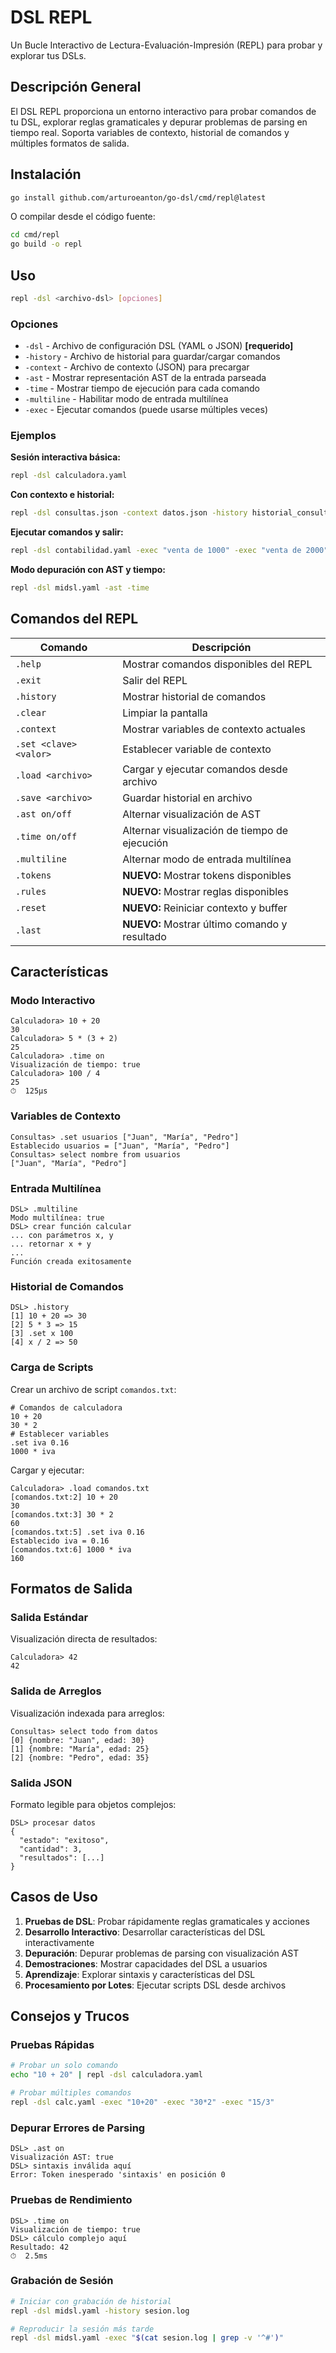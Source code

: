# DSL REPL

Un Bucle Interactivo de Lectura-Evaluación-Impresión (REPL) para probar y explorar tus DSLs.

## Descripción General

El DSL REPL proporciona un entorno interactivo para probar comandos de tu DSL, explorar reglas gramaticales y depurar problemas de parsing en tiempo real. Soporta variables de contexto, historial de comandos y múltiples formatos de salida.

## Instalación

```bash
go install github.com/arturoeanton/go-dsl/cmd/repl@latest
```

O compilar desde el código fuente:

```bash
cd cmd/repl
go build -o repl
```

## Uso

```bash
repl -dsl <archivo-dsl> [opciones]
```

### Opciones

- `-dsl` - Archivo de configuración DSL (YAML o JSON) **[requerido]**
- `-history` - Archivo de historial para guardar/cargar comandos
- `-context` - Archivo de contexto (JSON) para precargar
- `-ast` - Mostrar representación AST de la entrada parseada
- `-time` - Mostrar tiempo de ejecución para cada comando
- `-multiline` - Habilitar modo de entrada multilínea
- `-exec` - Ejecutar comandos (puede usarse múltiples veces)

### Ejemplos

**Sesión interactiva básica:**
```bash
repl -dsl calculadora.yaml
```

**Con contexto e historial:**
```bash
repl -dsl consultas.json -context datos.json -history historial_consultas.txt
```

**Ejecutar comandos y salir:**
```bash
repl -dsl contabilidad.yaml -exec "venta de 1000" -exec "venta de 2000"
```

**Modo depuración con AST y tiempo:**
```bash
repl -dsl midsl.yaml -ast -time
```

## Comandos del REPL

| Comando | Descripción |
|---------|-------------|
| `.help` | Mostrar comandos disponibles del REPL |
| `.exit` | Salir del REPL |
| `.history` | Mostrar historial de comandos |
| `.clear` | Limpiar la pantalla |
| `.context` | Mostrar variables de contexto actuales |
| `.set <clave> <valor>` | Establecer variable de contexto |
| `.load <archivo>` | Cargar y ejecutar comandos desde archivo |
| `.save <archivo>` | Guardar historial en archivo |
| `.ast on/off` | Alternar visualización de AST |
| `.time on/off` | Alternar visualización de tiempo de ejecución |
| `.multiline` | Alternar modo de entrada multilínea |
| `.tokens` | **NUEVO:** Mostrar tokens disponibles |
| `.rules` | **NUEVO:** Mostrar reglas disponibles |
| `.reset` | **NUEVO:** Reiniciar contexto y buffer |
| `.last` | **NUEVO:** Mostrar último comando y resultado |

## Características

### Modo Interactivo
```
Calculadora> 10 + 20
30
Calculadora> 5 * (3 + 2)
25
Calculadora> .time on
Visualización de tiempo: true
Calculadora> 100 / 4
25
⏱  125µs
```

### Variables de Contexto
```
Consultas> .set usuarios ["Juan", "María", "Pedro"]
Establecido usuarios = ["Juan", "María", "Pedro"]
Consultas> select nombre from usuarios
["Juan", "María", "Pedro"]
```

### Entrada Multilínea
```
DSL> .multiline
Modo multilínea: true
DSL> crear función calcular
... con parámetros x, y
... retornar x + y
... 
Función creada exitosamente
```

### Historial de Comandos
```
DSL> .history
[1] 10 + 20 => 30
[2] 5 * 3 => 15
[3] .set x 100 
[4] x / 2 => 50
```

### Carga de Scripts
Crear un archivo de script `comandos.txt`:
```
# Comandos de calculadora
10 + 20
30 * 2
# Establecer variables
.set iva 0.16
1000 * iva
```

Cargar y ejecutar:
```
Calculadora> .load comandos.txt
[comandos.txt:2] 10 + 20
30
[comandos.txt:3] 30 * 2
60
[comandos.txt:5] .set iva 0.16
Establecido iva = 0.16
[comandos.txt:6] 1000 * iva
160
```

## Formatos de Salida

### Salida Estándar
Visualización directa de resultados:
```
Calculadora> 42
42
```

### Salida de Arreglos
Visualización indexada para arreglos:
```
Consultas> select todo from datos
[0] {nombre: "Juan", edad: 30}
[1] {nombre: "María", edad: 25}
[2] {nombre: "Pedro", edad: 35}
```

### Salida JSON
Formato legible para objetos complejos:
```
DSL> procesar datos
{
  "estado": "exitoso",
  "cantidad": 3,
  "resultados": [...]
}
```

## Casos de Uso

1. **Pruebas de DSL**: Probar rápidamente reglas gramaticales y acciones
2. **Desarrollo Interactivo**: Desarrollar características del DSL interactivamente
3. **Depuración**: Depurar problemas de parsing con visualización AST
4. **Demostraciones**: Mostrar capacidades del DSL a usuarios
5. **Aprendizaje**: Explorar sintaxis y características del DSL
6. **Procesamiento por Lotes**: Ejecutar scripts DSL desde archivos

## Consejos y Trucos

### Pruebas Rápidas
```bash
# Probar un solo comando
echo "10 + 20" | repl -dsl calculadora.yaml

# Probar múltiples comandos
repl -dsl calc.yaml -exec "10+20" -exec "30*2" -exec "15/3"
```

### Depurar Errores de Parsing
```
DSL> .ast on
Visualización AST: true
DSL> sintaxis inválida aquí
Error: Token inesperado 'sintaxis' en posición 0
```

### Pruebas de Rendimiento
```
DSL> .time on
Visualización de tiempo: true
DSL> cálculo complejo aquí
Resultado: 42
⏱  2.5ms
```

### Grabación de Sesión
```bash
# Iniciar con grabación de historial
repl -dsl midsl.yaml -history sesion.log

# Reproducir la sesión más tarde
repl -dsl midsl.yaml -exec "$(cat sesion.log | grep -v '^#')"
```